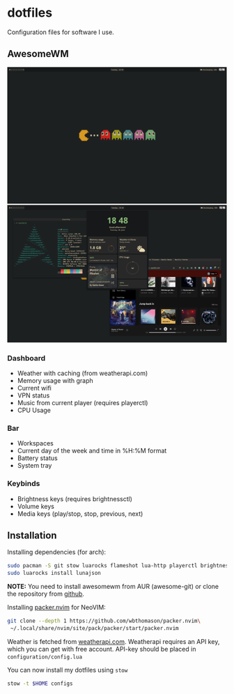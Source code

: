 # dotfiles
Configuration files for software I use.

## AwesomeWM
![rice 1](./riisi1.png)
![rice 2](./riisi.png)

### Dashboard

- Weather with caching (from weatherapi.com)
- Memory usage with graph
- Current wifi
- VPN status
- Music from current player (requires playerctl)
- CPU Usage

### Bar

- Workspaces
- Current day of the week and time in %H:%M format
- Battery status
- System tray

### Keybinds

- Brightness keys (requires brightnessctl)
- Volume keys
- Media keys (play/stop, stop, previous, next)


## Installation
Installing dependencies (for arch):
```sh
sudo pacman -S git stow luarocks flameshot lua-http playerctl brightnessd picom coreutils gawk
sudo luarocks install lunajson
```

__NOTE:__ You need to install awesomewm from AUR (awesome-git) or clone the repository
from [github](https://github.com/awesomeWM/awesome).

Installing [packer.nvim](https://github.com/wbthomason/packer.nvim) for NeoVIM:
```sh
git clone --depth 1 https://github.com/wbthomason/packer.nvim\
 ~/.local/share/nvim/site/pack/packer/start/packer.nvim
```

Weather is fetched from [weatherapi.com](https://weatherapi.com/).
Weatherapi requires an API key, which you can get with free account.
API-key should be placed in `configuration/config.lua`

You can now install my dotfiles using `stow`
```sh
stow -t $HOME configs
```
